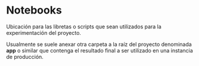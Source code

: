 # Notebooks

Ubicación para las libretas o scripts que sean utilizados para la experimentación del proyecto.

Usualmente se suele anexar otra carpeta a la raíz del proyecto denominada **app** o similar que contenga el resultado final a ser utilizado en una instancia de producción.
